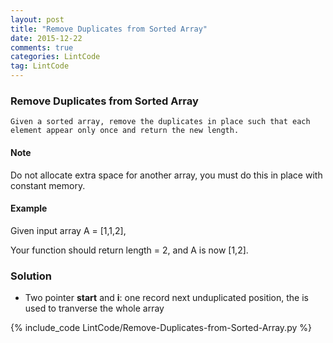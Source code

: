 ```yaml
---
layout: post
title: "Remove Duplicates from Sorted Array"
date: 2015-12-22
comments: true
categories: LintCode
tag: LintCode
---
```



### Remove Duplicates from Sorted Array

`Given a sorted array, remove the duplicates in place such that each element appear only once and return the new length.`

#### Note
Do not allocate extra space for another array, you must do this in place with constant memory.


#### Example
Given input array A = [1,1,2],

Your function should return length = 2, and A is now [1,2].

<!--more-->

### Solution
* Two pointer **start** and **i**: one record next unduplicated position, the is used to tranverse the whole array


{% include_code LintCode/Remove-Duplicates-from-Sorted-Array.py %}
